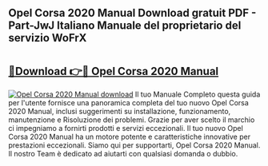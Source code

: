 ## Opel Corsa 2020 Manual Download gratuit PDF - Part-JwJ Italiano Manuale del proprietario del servizio WoFrX

# <h2><a href="http://dfdvxa3.blite.top/?on=Opel+Corsa+2020+Manual">🔗Download 👉🔴 Opel Corsa 2020 Manual</a></h2>

[![Opel Corsa 2020 Manual download](https://i.imgur.com/lujVjoI.png)](http://dfdvxa3.blite.top/?on=Opel+Corsa+2020+Manual)
Il tuo Manuale Completo questa guida per l'utente fornisce una panoramica completa del tuo nuovo Opel Corsa 2020 Manual, inclusi suggerimenti su installazione, funzionamento, manutenzione e Risoluzione dei problemi. Grazie per aver scelto il marchio ci impegniamo a fornirti prodotti e servizi eccezionali. Il tuo nuovo Opel Corsa 2020 Manual ha un motore potente e caratteristiche innovative per prestazioni eccezionali. Siamo qui per supportarti, Opel Corsa 2020 Manual. Il nostro Team è dedicato ad aiutarti con qualsiasi domanda o dubbio.
